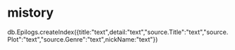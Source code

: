 # mistory

db.Epilogs.createIndex({title:"text",detail:"text","source.Title":"text","source.Plot":"text","source.Genre":"text",nickName:"text"})

